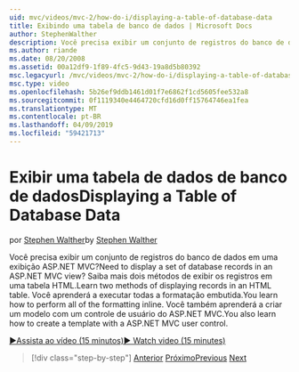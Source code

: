 ```yaml
---
uid: mvc/videos/mvc-2/how-do-i/displaying-a-table-of-database-data
title: Exibindo uma tabela de banco de dados | Microsoft Docs
author: StephenWalther
description: Você precisa exibir um conjunto de registros do banco de dados em uma exibição ASP.NET MVC? Saiba mais dois métodos de exibir os registros em uma tabela HTML. Você aprenderá a executar todas t...
ms.author: riande
ms.date: 08/20/2008
ms.assetid: 00a12df9-1f89-4fc5-9d43-19a8d5b80392
msc.legacyurl: /mvc/videos/mvc-2/how-do-i/displaying-a-table-of-database-data
msc.type: video
ms.openlocfilehash: 5b26ef9ddb1461d01f7e6862f1cd5605fee532a8
ms.sourcegitcommit: 0f1119340e4464720cfd16d0ff15764746ea1fea
ms.translationtype: MT
ms.contentlocale: pt-BR
ms.lasthandoff: 04/09/2019
ms.locfileid: "59421713"
---
```

# <a name="displaying-a-table-of-database-data"></a><span data-ttu-id="43040-105">Exibir uma tabela de dados de banco de dados</span><span class="sxs-lookup"><span data-stu-id="43040-105">Displaying a Table of Database Data</span></span>

<span data-ttu-id="43040-106">por [Stephen Walther](https://github.com/StephenWalther)</span><span class="sxs-lookup"><span data-stu-id="43040-106">by [Stephen Walther](https://github.com/StephenWalther)</span></span>

<span data-ttu-id="43040-107">Você precisa exibir um conjunto de registros do banco de dados em uma exibição ASP.NET MVC?</span><span class="sxs-lookup"><span data-stu-id="43040-107">Need to display a set of database records in an ASP.NET MVC view?</span></span> <span data-ttu-id="43040-108">Saiba mais dois métodos de exibir os registros em uma tabela HTML.</span><span class="sxs-lookup"><span data-stu-id="43040-108">Learn two methods of displaying records in an HTML table.</span></span> <span data-ttu-id="43040-109">Você aprenderá a executar todas a formatação embutida.</span><span class="sxs-lookup"><span data-stu-id="43040-109">You learn how to perform all of the formatting inline.</span></span> <span data-ttu-id="43040-110">Você também aprenderá a criar um modelo com um controle de usuário do ASP.NET MVC.</span><span class="sxs-lookup"><span data-stu-id="43040-110">You also learn how to create a template with a ASP.NET MVC user control.</span></span>

[<span data-ttu-id="43040-111">&#9654;Assista ao vídeo (15 minutos)</span><span class="sxs-lookup"><span data-stu-id="43040-111">&#9654; Watch video (15 minutes)</span></span>](https://channel9.msdn.com/Blogs/ASP-NET-Site-Videos/displaying-a-table-of-database-data)

> [!div class="step-by-step"]
> <span data-ttu-id="43040-112">[Anterior](creating-model-classes-with-linq-to-sql.md)
> [Próximo](what-is-aspnet-mvc-80-minute-technical-video-for-developers-building-nerddinner.md)</span><span class="sxs-lookup"><span data-stu-id="43040-112">[Previous](creating-model-classes-with-linq-to-sql.md)
[Next](what-is-aspnet-mvc-80-minute-technical-video-for-developers-building-nerddinner.md)</span></span>
